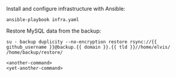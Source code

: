 Install and configure infrastructure with Ansible:

    ansible-playbook infra.yaml

Restore MySQL data from the backup:

    su - backup duplicity --no-encryption restore rsync://{{ github_username }}@backup.{{ domain }}.{{ tld }}//home/elvis/ /home/backup/restore/
    
    <another-command>
    <yet-another-command>

<add a few words here how the result of backup restore can be checked>